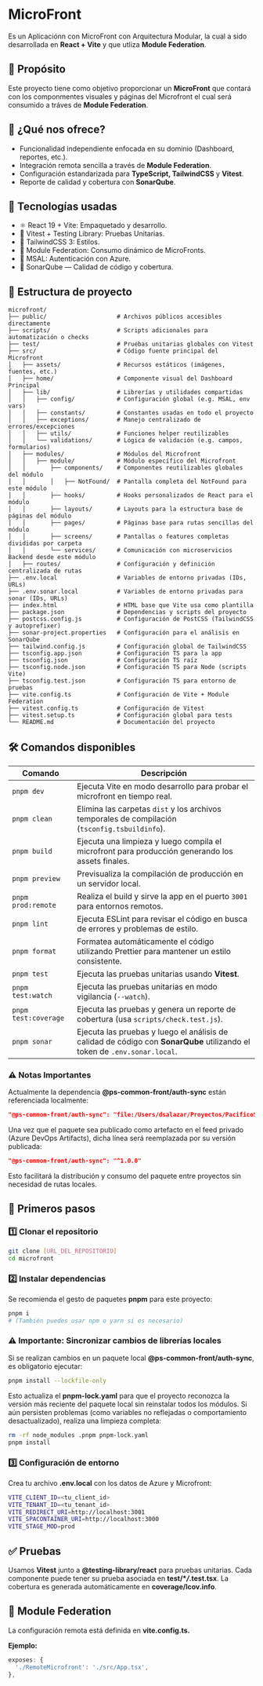# MicroFront

Es un Aplicaciónn con MicroFront con Arquitectura Modular, la cual a sido desarrollada en **React + Vite** y que utliza **Module Federation**.

## 🎯 Propósito

Este proyecto tiene como objetivo proporcionar un **MicroFront** que contará con los componmentes visuales y páginas del Microfront el cual será consumido a tráves de **Module Federation**.

## 🧠 ¿Qué nos ofrece?

- Funcionalidad independiente enfocada en su dominio (Dashboard, reportes, etc.).
- Integración remota sencilla a través de **Module Federation**.
- Configuración estandarizada para **TypeScript, TailwindCSS** y **Vitest**.
- Reporte de calidad y cobertura con **SonarQube**.

## 🧰 Tecnologías usadas

- ⚛️ React 19 + Vite: Empaquetado y desarrollo.
- 🧪 Vitest + Testing Library: Pruebas Unitarias.
- 🎨 TailwindCSS 3: Estilos.
- 🧭 Module Federation: Consumo dinámico de MicroFronts.
- 🔐 MSAL: Autenticación con Azure.
- 🧮 SonarQube — Calidad de código y cobertura.

## 📂 Estructura de proyecto

```text
microfront/
├── public/                    # Archivos públicos accesibles directamente
├── scripts/                   # Scripts adicionales para automatización o checks
├── test/                      # Pruebas unitarias globales con Vitest
├── src/                       # Código fuente principal del Microfront
│   ├── assets/                # Recursos estáticos (imágenes, fuentes, etc.)
│   ├── home/                  # Componente visual del Dashboard Principal
│   ├── lib/                   # Librerías y utilidades compartidas
│   │   ├── config/            # Configuración global (e.g. MSAL, env vars)
│   │   ├── constants/         # Constantes usadas en todo el proyecto
│   │   ├── exceptions/        # Manejo centralizado de errores/excepciones
│   │   ├── utils/             # Funciones helper reutilizables
│   │   └── validations/       # Lógica de validación (e.g. campos, formularios)
│   ├── modules/               # Módulos del Microfront
│   │   ├── module/            # Módulo específico del Microfront
│   │       ├── components/    # Componentes reutilizables globales del módulo
│   │       │   ├── NotFound/  # Pantalla completa del NotFound para este módulo
│   │       ├── hooks/         # Hooks personalizados de React para el módulo
│   │       ├── layouts/       # Layouts para la estructura base de páginas del módulo
│   │       ├── pages/         # Páginas base para rutas sencillas del módulo
│   │       ├── screens/       # Pantallas o features completas divididas por carpeta
│   │       └── services/      # Comunicación con microservicios Backend desde este módulo
│   ├── routes/                # Configuración y definición centralizada de rutas
├── .env.local                 # Variables de entorno privadas (IDs, URLs)
├── .env.sonar.local           # Variables de entorno privadas para sonar (IDs, URLs)
├── index.html                 # HTML base que Vite usa como plantilla
├── package.json               # Dependencias y scripts del proyecto
├── postcss.config.js          # Configuración de PostCSS (TailwindCSS y autoprefixer)
├── sonar-project.properties   # Configuración para el análisis en SonarQube
├── tailwind.config.js         # Configuración global de TailwindCSS
├── tsconfig.app.json          # Configuración TS para la app
├── tsconfig.json              # Configuración TS raíz
├── tsconfig.node.json         # Configuración TS para Node (scripts Vite)
├── tsconfig.test.json         # Configuración TS para entorno de pruebas
├── vite.config.ts             # Configuración de Vite + Module Federation
├── vitest.config.ts           # Configuración de Vitest
├── vitest.setup.ts            # Configuración global para tests
└── README.md                  # Documentación del proyecto
```

## 🛠️ Comandos disponibles

| Comando              | Descripción                                                                                                               |
| -------------------- | ------------------------------------------------------------------------------------------------------------------------- |
| `pnpm dev`           | Ejecuta Vite en modo desarrollo para probar el microfront en tiempo real.                                                 |
| `pnpm clean`         | Elimina las carpetas `dist` y los archivos temporales de compilación (`tsconfig.tsbuildinfo`).                            |
| `pnpm build`         | Ejecuta una limpieza y luego compila el microfront para producción generando los assets finales.                          |
| `pnpm preview`       | Previsualiza la compilación de producción en un servidor local.                                                           |
| `pnpm prod:remote`   | Realiza el build y sirve la app en el puerto `3001` para entornos remotos.                                                |
| `pnpm lint`          | Ejecuta ESLint para revisar el código en busca de errores y problemas de estilo.                                          |
| `pnpm format`        | Formatea automáticamente el código utilizando Prettier para mantener un estilo consistente.                               |
| `pnpm test`          | Ejecuta las pruebas unitarias usando **Vitest**.                                                                          |
| `pnpm test:watch`    | Ejecuta las pruebas unitarias en modo vigilancia (`--watch`).                                                             |
| `pnpm test:coverage` | Ejecuta las pruebas y genera un reporte de cobertura (usa `scripts/check.test.js`).                                       |
| `pnpm sonar`         | Ejecuta las pruebas y luego el análisis de calidad de código con **SonarQube** utilizando el token de `.env.sonar.local`. |

### ⚠️ Notas Importantes

Actualmente la dependencia **@ps-common-front/auth-sync** están referenciada localmente:

```json
"@ps-common-front/auth-sync": "file:/Users/dsalazar/Proyectos/PacificoSalud/ps-common-front/packages/auth-sync"
```

Una vez que el paquete sea publicado como artefacto en el feed privado (Azure DevOps Artifacts), dicha línea será reemplazada por su versión publicada:

```json
"@ps-common-front/auth-sync": "^1.0.0"
```

Esto facilitará la distribución y consumo del paquete entre proyectos sin necesidad de rutas locales.

## 🚀 Primeros pasos

### 1️⃣ Clonar el repositorio

```bash
git clone [URL_DEL_REPOSITORIO]
cd microfront
```

### 2️⃣ Instalar dependencias

Se recomienda el gesto de paquetes **pnpm** para este proyecto:

```bash
pnpm i
# (También puedes usar npm o yarn si es necesario)
```

### ⚠️ Importante: Sincronizar cambios de librerías locales
Si se realizan cambios en un paquete local **@ps-common-front/auth-sync**, es obligatorio ejecutar:

```bash
pnpm install --lockfile-only
```
Esto actualiza el **pnpm-lock.yaml** para que el proyecto reconozca la versión más reciente del paquete local sin reinstalar todos los módulos.
Si aún persisten problemas (como variables no reflejadas o comportamiento desactualizado), realiza una limpieza completa:

```bash
rm -rf node_modules .pnpm pnpm-lock.yaml
pnpm install
```

### 3️⃣ Configuración de entorno

Crea tu archivo **.env.local** con los datos de Azure y Microfront:

```bash
VITE_CLIENT_ID=<tu_client_id>
VITE_TENANT_ID=<tu_tenant_id>
VITE_REDIRECT_URI=http://localhost:3001
VITE_SPACONTAINER_URI=http://localhost:3000
VITE_STAGE_MOD=prod
```

## ✅ Pruebas

Usamos **Vitest** junto a **@testing-library/react** para pruebas unitarias.
Cada componente puede tener su prueba asociada en **test/\*_/_.test.tsx**.
La cobertura es generada automáticamente en **coverage/lcov.info**.

## 🔧 Module Federation

La configuración remota está definida en **vite.config.ts.**

**Ejemplo:**

```typescript
exposes: {
  './RemoteMicrofront': './src/App.tsx',
},
```
